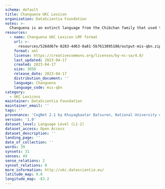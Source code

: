 ```yaml
---
schema: default
title: Changuena UKC Lexicon
organization: DataScientia Foundation
notes: >-
  Changuena is an extinct language from the Chibchan family that used to be spoken in North America. The UKC Lexicon of Changuena is represented as a lexico-semantic network. It consists of words, word senses, synsets, as well as sense-level and synset-level relationships
resources:
  - name: Changuena UKC Lexicon LMF format
    url: >-
      resources/528dd67e-8283-4d63-8a81-5b7613895188/output-mis-qbn.zip
    format: xml
    license: https://creativecommons.org/licenses/by-nc-sa/4.0/
    last_updated: 2023-04-17
    created: 2023-04-17
    size: 3050
    release_date: 2023-04-17
    distribution_document: ''
    language: Changuena
    language_code: mis-qbn
category:
  - UKC Lexicons
maintainer: DataScientia Foundation
maintainer_email: ''
tags: ''
provenance: 'CogNet 2.1 by Khuyagbaatar Batsuren, National University of Mongolia (http://cognet.ukc.disi.unitn.it); MorphyNet 2.0 by Gábor Bella and Khuyagbaatar Batsuren (http://ukc.disi.unitn.it/index.php/morphynet/); Native Languages of the Americas 2021.11. by Laura Redish and Orrin Lewis (http://www.native-languages.org); Princeton WordNet 2.1 by Princeton University (https://wordnet.princeton.edu)'
version: '1.0'
dataset_level: Language Level (L1-2)
dataset_access: Open Access
dataset_description: ''
landing_page: ''
date_of_collection: ''
words: 39
synsets: 31
senses: 49
sense_relations: 2
synset_relations: 0
more_information: http://ukc.datascientia.eu/
latitude_map: 9.0
longitude_map: -83.2
---
```

